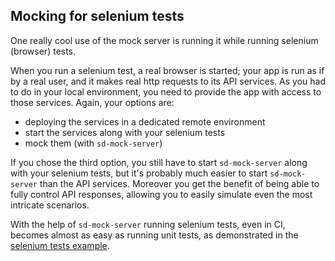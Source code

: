 ## Mocking for selenium tests

One really cool use of the mock server is running it while running selenium
(browser) tests.

When you run a selenium test, a real browser is started; your app is run as if
by a real user, and it makes real http requests to its API services. As you had
to do in your local environment, you need to provide the app with access to
those services. Again, your options are:

- deploying the services in a dedicated remote environment
- start the services along with your selenium tests
- mock them (with `sd-mock-server`)

If you chose the third option, you still have to start `sd-mock-server` along
with your selenium tests, but it's probably much easier to start
`sd-mock-server` than the API services. Moreover you get the benefit of being
able to fully control API responses, allowing you to easily simulate even the
most intricate scenarios.

With the help of `sd-mock-server` running selenium tests, even in CI, becomes
almost as easy as running unit tests, as demonstrated in the
[selenium tests example](https://github.com/staticdeploy/sd-mock-server/tree/master/examples/selenium-tests).
